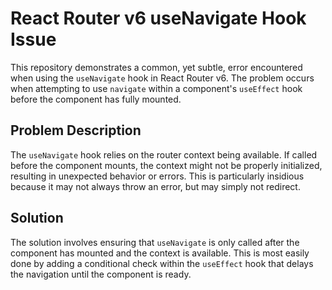 # React Router v6 useNavigate Hook Issue

This repository demonstrates a common, yet subtle, error encountered when using the `useNavigate` hook in React Router v6. The problem occurs when attempting to use `navigate` within a component's `useEffect` hook before the component has fully mounted.

## Problem Description

The `useNavigate` hook relies on the router context being available. If called before the component mounts, the context might not be properly initialized, resulting in unexpected behavior or errors.  This is particularly insidious because it may not always throw an error, but may simply not redirect.

## Solution

The solution involves ensuring that `useNavigate` is only called after the component has mounted and the context is available.  This is most easily done by adding a conditional check within the `useEffect` hook that delays the navigation until the component is ready.